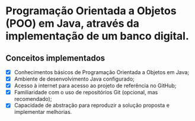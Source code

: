 # Programação Orientada a Objetos (POO) em Java, através da implementação de um banco digital.

## Conceitos implementados

-[x] Conhecimentos básicos de Programação Orientada a Objetos em Java;
-[x] Ambiente de desenvolvimento Java configurado;
-[x] Acesso à internet para acesso ao projeto de referência no GitHub;
-[x] Familiaridade com o uso de repositórios Git (opcional, mas recomendado);
-[x] Capacidade de abstração para reproduzir a solução proposta e implementar melhorias.
